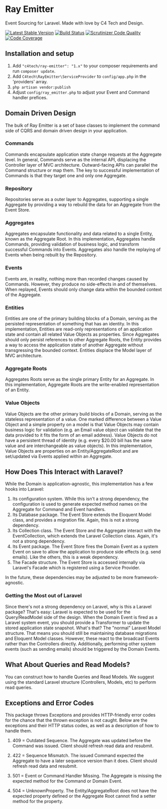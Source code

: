 # Ray Emitter

Event Sourcing for Laravel. Made with love by C4 Tech and Design.

[![Latest Stable Version](https://poser.pugx.org/c4tech/ray-emitter/v/stable)](https://packagist.org/packages/c4tech/ray-emitter)
[![Build Status](https://travis-ci.org/C4Tech/laravel-ray-emitter.svg?branch=master)](https://travis-ci.org/C4Tech/laravel-ray-emitter)
[![Scrutinizer Code Quality](https://scrutinizer-ci.com/g/C4Tech/laravel-ray-emitter/badges/quality-score.png?b=master)](https://scrutinizer-ci.com/g/C4Tech/laravel-ray-emitter/?branch=master)
[![Code Coverage](https://scrutinizer-ci.com/g/C4Tech/laravel-ray-emitter/badges/coverage.png?b=master)](https://scrutinizer-ci.com/g/C4Tech/laravel-ray-emitter/?branch=master)


## Installation and setup

1. Add `"c4tech/ray-emitter": "1.x"` to your composer requirements and run `composer update`.
2. Add `C4tech\RayEmitter\ServiceProvider` to `config/app.php` in the 'providers' array.
3. `php artisan vendor:publish`
4. Adjust `config/ray_emitter.php` to adjust your Event and Command handler prefices.


## Domain Driven Design

The bulk of Ray Emitter is a set of base classes to implement the command side of CQRS and domain driven design in your application.

### Commands

Commands encapsulate application state change requests at the Aggregate level.
In general, Commands serve as the internal API, displacing the Controller
layer of MVC architecture. Outward-facing APIs can parallel the Command
structure or map them. The key to successful implementation of Commands is
that they target one and only one Aggregate.

### Repository

Repositories serve as a outer layer to Aggregates, supporting a single
Aggregate by providing a way to rebuild the data for an Aggregate from the
Event Store.

### Aggregates

Aggregates encapsulate functionality and data related to a single Entity,
known as the Aggregate Root. In this implementation, Aggregates handle
Commands, providing validation of business logic, and transform successful
Commands into Events. Aggregates also handle the replaying of Events when
being rebuilt by the Repository.

### Events

Events are, in reality, nothing more than recorded changes caused by Commands.
However, they produce no side-effects in and of themselves. When replayed,
Events should only change data within the bounded context of the Aggregate.

### Entities

Entities are one of the primary building blocks of a Domain, serving as the
persisted representation of something that has an identity. In this
implementation, Entities are read-only representations of an application state
and contain all related Value Objects as properties. Since Aggregates should
only persist references to other Aggregate Roots, the Entity provides a way to
access the application state of another Aggregate without transgressing the
bounded context. Entities displace the Model layer of MVC architecture.

### Aggregate Roots

Aggregates Roots serve as the single primary Entity for an Aggregate. In this
implementation, Aggregate Roots are the write-enabled representation of an
Entity.

### Value Objects

Value Objects are the other primary build blocks of a Domain, serving as the
stateless representation of a value. One marked difference between a Value
Object and a simple property on a model is that Value Objects may contain
business logic for validation (e.g. an Email value object can validate that
the data provided to it fits the form of an email address). Value Objects do
not have a persistent thread of identity (e.g. every $20.00 bill has the same
value and are interchangeable as value objects). In this implementation, Value
Objects are properties on an Entity/AggregateRoot and are set/updated via
Events applied within an Aggregate.


## How Does This Interact with Laravel?

While the Domain is application-agnostic, this implementation has a few hooks into Laravel:

1. Its configuration system. While this isn't a strong dependency, the configuration is used to generate expected method names on the Aggregate for Command and Event handlers.
2. Its Database package. The Event Store extends the Eloquent Model class, and provides a migration file. Again, this is not a strong dependency.
3. Its Collection class. The Event Store and the Aggregate interact with the EventCollection, which extends the Laravel Collection class. Again, it's not a strong dependency.
4. Its Event package. The Event Store fires the Domain Event as a system Event on save to allow the application to produce side effects (e.g. send emails). Like the others, this is a weak dependency.
5. The Facade structure. The Event Store is accessed internally via Laravel's Facade which is registered using a Service Provider.

In the future, these dependencies may be adjusted to be more framework-agnostic.


### Getting the Most out of Laravel

Since there's not a strong dependency on Laravel, why is this a Laravel
package? That's easy: Laravel is expected to be used for the Query/ReadModel
side of the design. When the Domain Event is fired as a Laravel system event,
you should provide a Transformer to update the stored application state
snapshot. What's that? The "normal" Laravel Model structure. That means you
should still be maintaining database migrations and Eloquent Model classes.
However, these react to the broadcast Events rather than the Controllers
directly. Additionally, performing other system events (such as sending
emails) should be triggered by the Domain Events.


## What About Queries and Read Models?

You can construct how to handle Queries and Read Models. We suggest using the standard Laravel structure (Controllers, Models, etc) to perform read queries.


## Exceptions and Error Codes

This package throws Exceptions and provides HTTP-friendly error codes for the chance that the thrown exception is not caught. Below are the exceptions and their HTTP status codes, as well as a description of how to handle them.

1. 409 = Outdated Sequence. The Aggregate was updated before the Command was issued. Client should refresh read data and resubmit.

2. 422 = Sequence Mismatch. The issued Command expected the Aggregate to have a later sequence version than it does. Client should refresh read data and resubmit.

3. 501 = Event or Command Handler Missing. The Aggregate is missing the expected method for the Command or Domain Event.

4. 504 = UnknownProperty. The Entity/AggregateRoot does not have the expected property defined or the Aggregate Root cannot find a setter method for the property.
